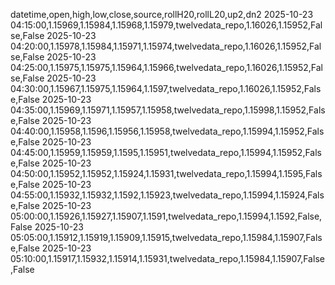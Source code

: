 datetime,open,high,low,close,source,rollH20,rollL20,up2,dn2
2025-10-23 04:15:00,1.15969,1.15984,1.15968,1.15979,twelvedata_repo,1.16026,1.15952,False,False
2025-10-23 04:20:00,1.15978,1.15984,1.15971,1.15974,twelvedata_repo,1.16026,1.15952,False,False
2025-10-23 04:25:00,1.15975,1.15975,1.15964,1.15966,twelvedata_repo,1.16026,1.15952,False,False
2025-10-23 04:30:00,1.15967,1.15975,1.15964,1.1597,twelvedata_repo,1.16026,1.15952,False,False
2025-10-23 04:35:00,1.15969,1.15971,1.15957,1.15958,twelvedata_repo,1.15998,1.15952,False,False
2025-10-23 04:40:00,1.15958,1.1596,1.15956,1.15958,twelvedata_repo,1.15994,1.15952,False,False
2025-10-23 04:45:00,1.15959,1.15959,1.1595,1.15951,twelvedata_repo,1.15994,1.15952,False,False
2025-10-23 04:50:00,1.15952,1.15952,1.15924,1.15931,twelvedata_repo,1.15994,1.1595,False,False
2025-10-23 04:55:00,1.15932,1.15932,1.1592,1.15923,twelvedata_repo,1.15994,1.15924,False,False
2025-10-23 05:00:00,1.15926,1.15927,1.15907,1.1591,twelvedata_repo,1.15994,1.1592,False,False
2025-10-23 05:05:00,1.15912,1.15919,1.15909,1.15915,twelvedata_repo,1.15984,1.15907,False,False
2025-10-23 05:10:00,1.15917,1.15932,1.15914,1.15931,twelvedata_repo,1.15984,1.15907,False,False
